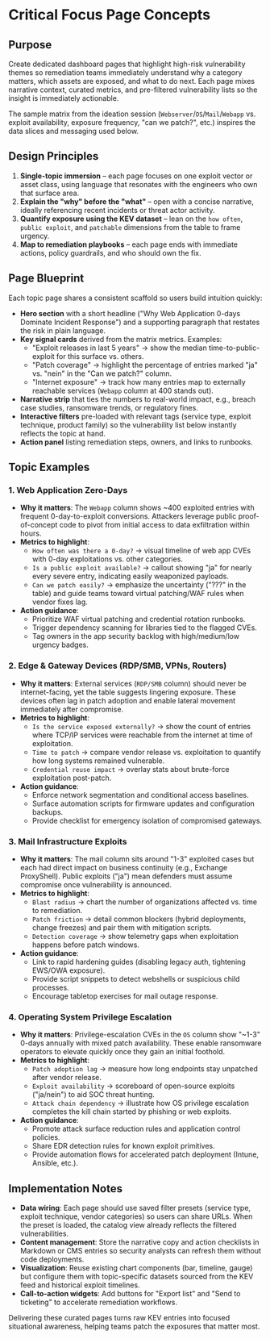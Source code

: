 # Critical Focus Page Concepts

## Purpose

Create dedicated dashboard pages that highlight high-risk vulnerability themes so remediation teams immediately understand why a
category matters, which assets are exposed, and what to do next. Each page mixes narrative context, curated metrics, and
pre-filtered vulnerability lists so the insight is immediately actionable.

The sample matrix from the ideation session (``Webserver``/``OS``/``Mail``/``Webapp`` vs. exploit availability, exposure frequency,
"can we patch?", etc.) inspires the data slices and messaging used below.

## Design Principles

1. **Single-topic immersion** – each page focuses on one exploit vector or asset class, using language that resonates with the
   engineers who own that surface area.
2. **Explain the "why" before the "what"** – open with a concise narrative, ideally referencing recent incidents or threat actor
   activity.
3. **Quantify exposure using the KEV dataset** – lean on the ``how often``, ``public exploit``, and ``patchable`` dimensions from the
   table to frame urgency.
4. **Map to remediation playbooks** – each page ends with immediate actions, policy guardrails, and who should own the fix.

## Page Blueprint

Each topic page shares a consistent scaffold so users build intuition quickly:

- **Hero section** with a short headline ("Why Web Application 0-days Dominate Incident Response") and a supporting paragraph that
  restates the risk in plain language.
- **Key signal cards** derived from the matrix metrics. Examples:
  - "Exploit releases in last 5 years" → show the median time-to-public-exploit for this surface vs. others.
  - "Patch coverage" → highlight the percentage of entries marked "ja" vs. "nein" in the "Can we patch?" column.
  - "Internet exposure" → track how many entries map to externally reachable services (``Webapp`` column at 400 stands out).
- **Narrative strip** that ties the numbers to real-world impact, e.g., breach case studies, ransomware trends, or regulatory fines.
- **Interactive filters** pre-loaded with relevant tags (service type, exploit technique, product family) so the vulnerability list
  below instantly reflects the topic at hand.
- **Action panel** listing remediation steps, owners, and links to runbooks.

## Topic Examples

### 1. Web Application Zero-Days

- **Why it matters**: The ``Webapp`` column shows ~400 exploited entries with frequent 0-day-to-exploit conversions. Attackers leverage
  public proof-of-concept code to pivot from initial access to data exfiltration within hours.
- **Metrics to highlight**:
  - ``How often was there a 0-day?`` → visual timeline of web app CVEs with 0-day exploitations vs. other categories.
  - ``Is a public exploit available?`` → callout showing "ja" for nearly every severe entry, indicating easily weaponized payloads.
  - ``Can we patch easily?`` → emphasize the uncertainty ("???" in the table) and guide teams toward virtual patching/WAF rules when
    vendor fixes lag.
- **Action guidance**:
  - Prioritize WAF virtual patching and credential rotation runbooks.
  - Trigger dependency scanning for libraries tied to the flagged CVEs.
  - Tag owners in the app security backlog with high/medium/low urgency badges.

### 2. Edge & Gateway Devices (RDP/SMB, VPNs, Routers)

- **Why it matters**: External services (``RDP/SMB`` column) should never be internet-facing, yet the table suggests lingering
  exposure. These devices often lag in patch adoption and enable lateral movement immediately after compromise.
- **Metrics to highlight**:
  - ``Is the service exposed externally?`` → show the count of entries where TCP/IP services were reachable from the internet at time
    of exploitation.
  - ``Time to patch`` → compare vendor release vs. exploitation to quantify how long systems remained vulnerable.
  - ``Credential reuse impact`` → overlay stats about brute-force exploitation post-patch.
- **Action guidance**:
  - Enforce network segmentation and conditional access baselines.
  - Surface automation scripts for firmware updates and configuration backups.
  - Provide checklist for emergency isolation of compromised gateways.

### 3. Mail Infrastructure Exploits

- **Why it matters**: The mail column sits around "1-3" exploited cases but each had direct impact on business continuity (e.g.,
  Exchange ProxyShell). Public exploits ("ja") mean defenders must assume compromise once vulnerability is announced.
- **Metrics to highlight**:
  - ``Blast radius`` → chart the number of organizations affected vs. time to remediation.
  - ``Patch friction`` → detail common blockers (hybrid deployments, change freezes) and pair them with mitigation scripts.
  - ``Detection coverage`` → show telemetry gaps when exploitation happens before patch windows.
- **Action guidance**:
  - Link to rapid hardening guides (disabling legacy auth, tightening EWS/OWA exposure).
  - Provide script snippets to detect webshells or suspicious child processes.
  - Encourage tabletop exercises for mail outage response.

### 4. Operating System Privilege Escalation

- **Why it matters**: Privilege-escalation CVEs in the ``OS`` column show "~1-3" 0-days annually with mixed patch availability. These
  enable ransomware operators to elevate quickly once they gain an initial foothold.
- **Metrics to highlight**:
  - ``Patch adoption lag`` → measure how long endpoints stay unpatched after vendor release.
  - ``Exploit availability`` → scoreboard of open-source exploits ("ja/nein") to aid SOC threat hunting.
  - ``Attack chain dependency`` → illustrate how OS privilege escalation completes the kill chain started by phishing or web exploits.
- **Action guidance**:
  - Promote attack surface reduction rules and application control policies.
  - Share EDR detection rules for known exploit primitives.
  - Provide automation flows for accelerated patch deployment (Intune, Ansible, etc.).

## Implementation Notes

- **Data wiring**: Each page should use saved filter presets (service type, exploit technique, vendor categories) so users can share
  URLs. When the preset is loaded, the catalog view already reflects the filtered vulnerabilities.
- **Content management**: Store the narrative copy and action checklists in Markdown or CMS entries so security analysts can refresh
  them without code deployments.
- **Visualization**: Reuse existing chart components (bar, timeline, gauge) but configure them with topic-specific datasets sourced
  from the KEV feed and historical exploit timelines.
- **Call-to-action widgets**: Add buttons for "Export list" and "Send to ticketing" to accelerate remediation workflows.

Delivering these curated pages turns raw KEV entries into focused situational awareness, helping teams patch the exposures that
matter most.
